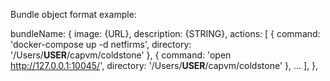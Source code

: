 Bundle object format example:

bundleName: {
  image: {URL},
  description: {STRING},
  actions: [
    { command: 'docker-compose up -d netfirms', directory: '/Users/__USER__/capvm/coldstone' },
    { command: 'open http://127.0.0.1:10045/', directory: '/Users/__USER__/capvm/coldstone' },
    ...
  ],
},
